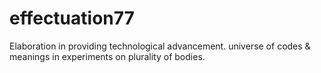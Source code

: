 # effectuation77
Elaboration in providing technological advancement. universe of codes &amp; meanings in experiments on plurality of bodies.
